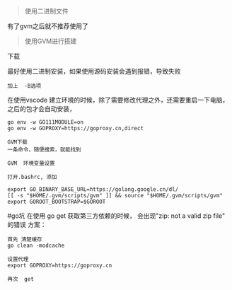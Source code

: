 

>使用二进制文件

有了gvm之后就不推荐使用了




>使用GVM进行搭建

下载

最好使用二进制安装，如果使用源码安装会遇到报错，导致失败
```
加上  -B选项
```

在使用vscode 建立环境的时候，除了需要修改代理之外，还需要重启一下电脑，之后的包才会自动安装，

```
go env -w GO111MODULE=on
go env -w GOPROXY=https://goproxy.cn,direct

```


```
GVM下载
一条命令，随便搜索，就能找到
```

```
GVM  环境变量设置

打开.bashrc, 添加

export GO_BINARY_BASE_URL=https://golang.google.cn/dl/
[[ -s "$HOME/.gvm/scripts/gvm" ]] && source "$HOME/.gvm/scripts/gvm"
export GOROOT_BOOTSTRAP=$GOROOT

```



#go坑 在使用 go get 获取第三方依赖的时候， 会出现"zip: not a valid zip file" 的错误
方案：
```
首先 清楚缓存
go clean -modcache

设置代理
export GOPROXY=https://goproxy.cn  

再次  get
```